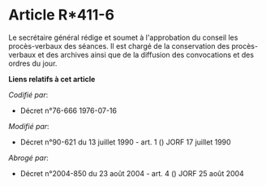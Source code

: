 # Article R*411-6

Le secrétaire général rédige et soumet à l'approbation du conseil les procès-verbaux des séances. Il est chargé de la
conservation des procès-verbaux et des archives ainsi que de la diffusion des convocations et des ordres du jour.

**Liens relatifs à cet article**

_Codifié par_:

  - Décret n°76-666 1976-07-16

_Modifié par_:

  - Décret n°90-621 du 13 juillet 1990 - art. 1 () JORF 17 juillet 1990

_Abrogé par_:

  - Décret n°2004-850 du 23 août 2004 - art. 4 () JORF 25 août 2004
